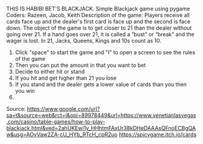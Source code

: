 THIS IS HABIBI BET'S BLACKJACK.
Simple Blackjack game using pygame 
Coders: Razeen, Jacob, Keith 
Description of the game:
Players receive all cards face up and the dealer's first card is face up and the second is face down. The object of the game is to get closer to 21 than the dealer without going over 21. If a hand goes over 21, it is called a “bust” or “break” and the wager is lost. In 21, Jacks, Queens, Kings and 10s count as 10.
1. Click "space" to start the game and "I" to open a screen to see the rules of the game
2. Then you can put the amount in that you want to bet
3. Decide to either hit or stand
4. If you hit and get higher than 21 you lose
5. If you stand and the dealer gets a lower value of cards than you then you win
6. 
Source: https://www.google.com/url?sa=t&source=web&rct=j&opi=89978449&url=https://www.venetianlasvegas.com/casino/table-games/how-to-play-blackjack.html&ved=2ahUKEwi1y_HHhtmFAxUr38kDHeDAAAsQFnoECBgQAw&usg=AOvVaw2ZA-cU_HYb_RTcH_cpR2uo
https://spicygame.itch.io/cards
